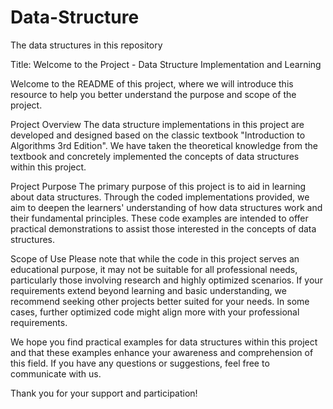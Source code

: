 # Data-Structure
The data structures in this repository 

Title: Welcome to the Project - Data Structure Implementation and Learning

Welcome to the README of this project, where we will introduce this resource to help you better understand the purpose and scope of the project.

Project Overview
The data structure implementations in this project are developed and designed based on the classic textbook "Introduction to Algorithms 3rd Edition". We have taken the theoretical knowledge from the textbook and concretely implemented the concepts of data structures within this project.

Project Purpose
The primary purpose of this project is to aid in learning about data structures. Through the coded implementations provided, we aim to deepen the learners' understanding of how data structures work and their fundamental principles. These code examples are intended to offer practical demonstrations to assist those interested in the concepts of data structures.

Scope of Use
Please note that while the code in this project serves an educational purpose, it may not be suitable for all professional needs, particularly those involving research and highly optimized scenarios. If your requirements extend beyond learning and basic understanding, we recommend seeking other projects better suited for your needs. In some cases, further optimized code might align more with your professional requirements.

We hope you find practical examples for data structures within this project and that these examples enhance your awareness and comprehension of this field. If you have any questions or suggestions, feel free to communicate with us.

Thank you for your support and participation!
